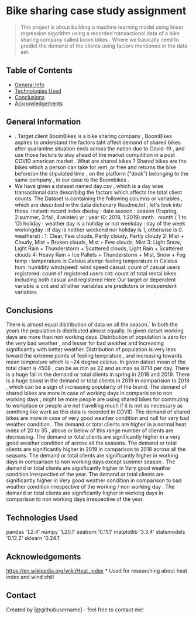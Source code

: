 # Bike sharing case study assignment
> This project is about building a machine learning model using linear regression algorithm using a recorded transactional data of a bike sharing company called boom bikes .
> Where we basically need to predict the demand of the clients using factors mentioned in the data set.


## Table of Contents
* [General Info](#general-information)
* [Technologies Used](#technologies-used)
* [Conclusions](#conclusions)
* [Acknowledgements](#acknowledgements)

<!-- You can include any other section that is pertinent to your problem -->

## General Information
- .
Target client BoomBikes is a bike sharing company , BoomBikes aspires to understand the factors taht affect demand of shared bikes after quarantine situation ends across the nation due to Covid-19 , and use those factors to stay ahead of the market compitition in a post COVID american market .
What are shared bikes ?
Shared bikes are the bikes which a person can take for rent ,or free and returns the bike before/on the stipulated time , on the platform ("dock") belonging to the same company , in our case to the Boombikes .
- We have given a dataset named day.csv , which is a day wise transactional data describibg the factors which affects the total client counts.
The Dataset is containing the following columns or variables , which are described in the data dictionary Readme.txt , let's look into those.
instant: record index
dteday : date
season : season (1:spring, 2:summer, 3:fall, 4:winter)
yr : year (0: 2018, 1:2019)
mnth : month ( 1 to 12)
holiday : weather day is a holiday or not
weekday : day of the week
workingday : if day is neither weekend nor holiday is 1, otherwise is 0.
weathersit :
1: Clear, Few clouds, Partly cloudy, Partly cloudy
2: Mist + Cloudy, Mist + Broken clouds, Mist + Few clouds, Mist
3: Light Snow, Light Rain + Thunderstorm + Scattered clouds, Light Rain + Scattered clouds
4: Heavy Rain + Ice Pallets + Thunderstorm + Mist, Snow + Fog
temp : temperature in Celsius
atemp: feeling temperature in Celsius
hum: humidity
windspeed: wind speed
casual: count of casual users
registered: count of registered users
cnt: count of total rental bikes including both casual and registered
Here Our target or dependent variable is cnt and all other variables are predictors or independent variables

<!-- You don't have to answer all the questions - just the ones relevant to your project. -->

## Conclusions
There is almost equal distribution of data on all the season.`
In both the years the population is distributed almost equally.
In given datset working days are more than non working days.
Distribution of population is zero for the very bad weather , and lesser for bad weather and increasing significantly with better weather.
Distribution of population is very less toward the extreme points of feeling temprature , and increasing towards mean temprature which is ~24 degree celcius.
In given datset mean of the total client is 4508 , can be as min as 22 and as max as 8714 per day.
There is a huge fall in the demand or total clients in spring in 2018 and 2019.
There is a huge boost in the demand or total clients in 2019 in comparision to 2018 , which can be a sign of increasing popularity of the brand.
The demand of shared bikes are more in case of working days in comparision to non working days , might be more people are using shared bikes for commuting to workplace or people are not travelling much if it is not as necessary as somthing like work as this data is recorded in COVID.
The demand of shared bikes are more in case of very good weather condition and null for very bad weather condition .
The demand or total clients are higher in a normal heat index of 20 to 35 , above or below of this range number of clients are decreasing.
The demand or total clients are significantly higher in a very good weather condition of across all the seasons.
The demand or total clients are significantly higher in 2019 in comparison to 2018 across all the seasons.
The demand or total clients are significantly higher in working days in comparison to non working days except summer season .
The demand or total clients are significantly higher in Very good weather condition irrespective of the year.
The demand or total clients are significantly higher in Very good weather condition in comparison to bad weather condition irrespective of the working / non working day .
The demand or total clients are significantly higher in working days in comparison to non working days irrespective of the year.

<!-- You don't have to answer all the questions - just the ones relevant to your project. -->


## Technologies Used

pandas '1.2.4'
numpy '1.20.1'
seaborn '0.11.1'
matplotlib '3.3.4'
statsmodels '0.12.2'
sklearn '0.24.1'

<!-- As the libraries versions keep on changing, it is recommended to mention the version of library used in this project -->

## Acknowledgements
https://en.wikipedia.org/wiki/Heat_index * Used for researching about heat index and wind chill
## Contact
Created by [@githubusername] - feel free to contact me!
